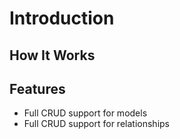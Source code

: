 # Introduction

## How It Works

## Features

* Full CRUD support for models
* Full CRUD support for relationships